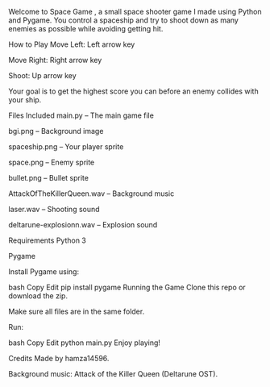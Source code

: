 Welcome to Space Game , a small space shooter game I made using Python and Pygame. You control a spaceship and try to shoot down as many enemies as possible while avoiding getting hit.

How to Play
Move Left: Left arrow key

Move Right: Right arrow key

Shoot: Up arrow key

Your goal is to get the highest score you can before an enemy collides with your ship.

Files Included
main.py – The main game file

bgi.png – Background image

spaceship.png – Your player sprite

space.png – Enemy sprite

bullet.png – Bullet sprite

AttackOfTheKillerQueen.wav – Background music

laser.wav – Shooting sound

deltarune-explosionn.wav – Explosion sound

Requirements
Python 3

Pygame

Install Pygame using:

bash
Copy
Edit
pip install pygame
Running the Game
Clone this repo or download the zip.

Make sure all files are in the same folder.

Run:

bash
Copy
Edit
python main.py
Enjoy playing!

Credits
Made by hamza14596.

Background music: Attack of the Killer Queen (Deltarune OST).
